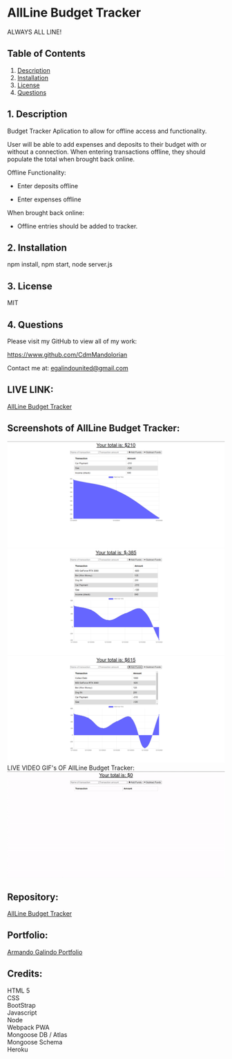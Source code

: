 # AllLine Budget Tracker
ALWAYS ALL LINE!
## Table of Contents
1. [ Description ](#desc)
2. [ Installation ](#install)
3. [ License ](#lic)
4. [ Questions ](#quest)
    
<a name="desc"></a>
## 1. Description
Budget Tracker Aplication to allow for offline access and functionality.

User will be able to add expenses and deposits to their budget with or without a connection. When entering transactions offline, they should populate the total when brought back online.

Offline Functionality:

  * Enter deposits offline

  * Enter expenses offline

When brought back online:

  * Offline entries should be added to tracker.
    
<a name="install"></a>
## 2. Installation
npm install, npm start, node server.js
    
    
<a name="lic"></a>
## 3. License
MIT
    
    
<a name="quest"></a>
## 4. Questions
Please visit my GitHub to view all of my work:

https://www.github.com/CdmMandolorian 

Contact me at: egalindounited@gmail.com

## LIVE LINK: 
<a href="https://all-line-budget-tracker.herokuapp.com/">AllLine Budget Tracker</a>


## Screenshots of AllLine Budget Tracker:
<img src="./public/assets/img/allLineBTss(1).png">
<img src="./public/assets/img/allLineBTss(2).png">
<img src="./public/assets/img/allLineBTss(3).png"

## LIVE VIDEO GIF's OF AllLine Budget Tracker:
<img src="./public/assets/img/allLineBTlive.gif">


## Repository:  
[AllLine Budget Tracker](https://github.com/CdmMandalorian/)  

  
## Portfolio:  
[Armando Galindo Portfolio](https://cdmmandalorian.github.io/Armando-E-Galindo-Portfolio/)

## Credits:    
HTML 5  
CSS    
BootStrap                      
Javascript                   
Node      
Webpack PWA        
Mongoose DB / Atlas           
Mongoose Schema          
Heroku      